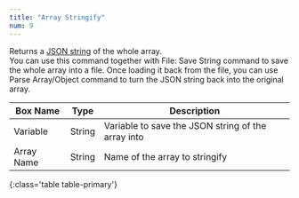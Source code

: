 ```yaml
---
title: "Array Stringify"
num: 9
---
```


Returns a [JSON string](https://www.w3schools.com/js/js_json_intro.asp) of the whole array.\
You can use this command together with File: Save String command to save the whole array into a file. Once loading it back from the file, you can use Parse Array/Object command to turn the JSON string back into the original array. 

| Box Name | Type | Description | 
|-------|--------|--------
|Variable	|String	| Variable to save the JSON string of the array into
|Array Name|String|Name of the array to stringify
{:class='table table-primary'}







